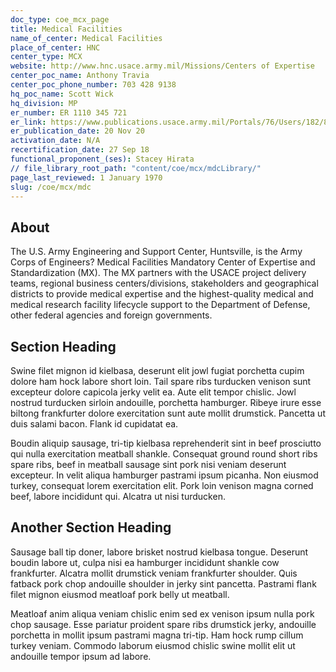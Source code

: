 ```yaml
---
doc_type: coe_mcx_page 
title: Medical Facilities     
name_of_center: Medical Facilities     
place_of_center: HNC
center_type: MCX
website: http://www.hnc.usace.army.mil/Missions/Centers of Expertise
center_poc_name: Anthony Travia
center_poc_phone_number: 703 428 9138
hq_poc_name: Scott Wick
hq_division: MP
er_number: ER 1110 345 721
er_link: https://www.publications.usace.army.mil/Portals/76/Users/182/86/2486/1ER%201110 345 721.pdf?ver=UOM98EcXWcp HzrHbyxhSw%3d%3d
er_publication_date: 20 Nov 20
activation_date: N/A
recertification_date: 27 Sep 18
functional_proponent_(ses): Stacey Hirata
// file_library_root_path: "content/coe/mcx/mdcLibrary/" 
page_last_reviewed: 1 January 1970 
slug: /coe/mcx/mdc
---
```


## About 

The U.S. Army Engineering and Support Center, Huntsville, is the Army Corps of Engineers? Medical Facilities Mandatory Center of Expertise and Standardization (MX). The MX partners with the USACE project delivery teams, regional business centers/divisions, stakeholders and geographical districts to provide medical expertise and the highest-quality medical and medical research facility lifecycle support to the Department of Defense, other federal agencies and foreign governments. 

 ## Section Heading 

 Swine filet mignon id kielbasa, deserunt elit jowl fugiat porchetta cupim dolore ham hock labore short loin. Tail spare ribs turducken venison sunt excepteur dolore capicola jerky velit ea. Aute elit tempor chislic. Jowl nostrud turducken sirloin andouille, porchetta hamburger. Ribeye irure esse biltong frankfurter dolore exercitation sunt aute mollit drumstick. Pancetta ut duis salami bacon. Flank id cupidatat ea. 

 Boudin aliquip sausage, tri-tip kielbasa reprehenderit sint in beef prosciutto qui nulla exercitation meatball shankle. Consequat ground round short ribs spare ribs, beef in meatball sausage sint pork nisi veniam deserunt excepteur. In velit aliqua hamburger pastrami ipsum picanha. Non eiusmod turkey, consequat lorem exercitation elit. Pork loin venison magna corned beef, labore incididunt qui. Alcatra ut nisi turducken. 

 ## Another Section Heading 

 Sausage ball tip doner, labore brisket nostrud kielbasa tongue. Deserunt boudin labore ut, culpa nisi ea hamburger incididunt shankle cow frankfurter. Alcatra mollit drumstick veniam frankfurter shoulder. Quis fatback pork chop andouille shoulder in jerky sint pancetta. Pastrami flank filet mignon eiusmod meatloaf pork belly ut meatball. 

 Meatloaf anim aliqua veniam chislic enim sed ex venison ipsum nulla pork chop sausage. Esse pariatur proident spare ribs drumstick jerky, andouille porchetta in mollit ipsum pastrami magna tri-tip. Ham hock rump cillum turkey veniam. Commodo laborum eiusmod chislic swine mollit elit ut andouille tempor ipsum ad labore. 

